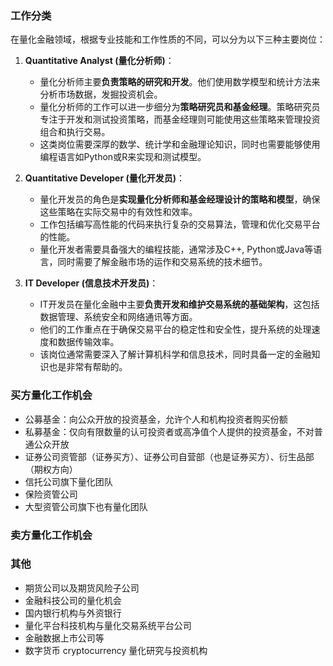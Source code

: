 ### 工作分类

在量化金融领域，根据专业技能和工作性质的不同，可以分为以下三种主要岗位：

1. **Quantitative Analyst (量化分析师)**：
   - 量化分析师主要**负责策略的研究和开发**。他们使用数学模型和统计方法来分析市场数据，发掘投资机会。
   - 量化分析师的工作可以进一步细分为**策略研究员和基金经理**。策略研究员专注于开发和测试投资策略，而基金经理则可能使用这些策略来管理投资组合和执行交易。
   - 这类岗位需要深厚的数学、统计学和金融理论知识，同时也需要能够使用编程语言如Python或R来实现和测试模型。

2. **Quantitative Developer (量化开发员)**：
   - 量化开发员的角色是**实现量化分析师和基金经理设计的策略和模型**，确保这些策略在实际交易中的有效性和效率。
   - 工作包括编写高性能的代码来执行复杂的交易算法，管理和优化交易平台的性能。
   - 量化开发者需要具备强大的编程技能，通常涉及C++, Python或Java等语言，同时需要了解金融市场的运作和交易系统的技术细节。

3. **IT Developer (信息技术开发员)**：
   - IT开发员在量化金融中主要**负责开发和维护交易系统的基础架构**，这包括数据管理、系统安全和网络通讯等方面。
   - 他们的工作重点在于确保交易平台的稳定性和安全性，提升系统的处理速度和数据传输效率。
   - 该岗位通常需要深入了解计算机科学和信息技术，同时具备一定的金融知识也是非常有帮助的。

### 买方量化工作机会

- 公募基金：向公众开放的投资基金，允许个人和机构投资者购买份额
- 私募基金：仅向有限数量的认可投资者或高净值个人提供的投资基金，不对普通公众开放
- 证券公司资管部（证券买方）、证券公司自营部（也是证券买方）、衍生品部（期权方向）
- 信托公司旗下量化团队
- 保险资管公司
- 大型资管公司旗下也有量化团队

### 卖方量化工作机会

### 其他
- 期货公司以及期货风险子公司
- 金融科技公司的量化机会
- 国内银行机构与外资银行
- 量化平台科技机构与量化交易系统平台公司
- 金融数据上市公司等
- 数字货币 cryptocurrency 量化研究与投资机构



